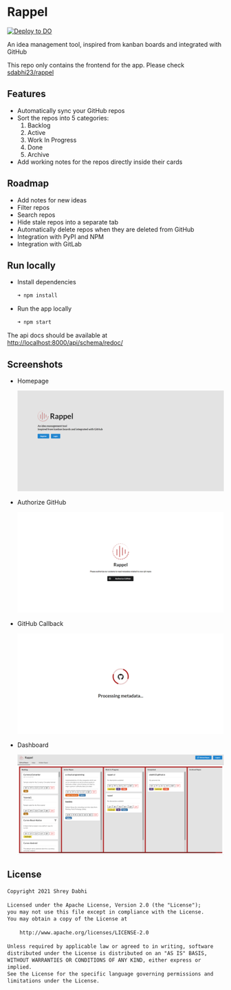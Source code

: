# Rappel

[![Deploy to DO](https://www.deploytodo.com/do-btn-blue-ghost.svg)](https://cloud.digitalocean.com/apps/new?repo=https://github.com/sdabhi23/rappel-ui/tree/master)

An idea management tool, inspired from kanban boards and integrated with GitHub

This repo only contains the frontend for the app. Please check [sdabhi23/rappel](https://github.com/sdabhi23/rappel)

## Features

- Automatically sync your GitHub repos
- Sort the repos into 5 categories:
  1. Backlog
  2. Active
  3. Work In Progress
  4. Done
  5. Archive
- Add working notes for the repos directly inside their cards

## Roadmap

- Add notes for new ideas
- Filter repos
- Search repos
- Hide stale repos into a separate tab
- Automatically delete repos when they are deleted from GitHub
- Integration with PyPI and NPM
- Integration with GitLab

## Run locally

- Install dependencies

  ```bash
  ➜ npm install
  ```

- Run the app locally

  ```bash
  ➜ npm start
  ```

The api docs should be available at <http://localhost:8000/api/schema/redoc/>

## Screenshots

- Homepage

  ![homepage](screenshots/home.png)

- Authorize GitHub

  ![onboard](screenshots/onboard.png)

- GitHub Callback

  ![onboard callback](screenshots/onboard-callback.png)

- Dashboard

  ![dashboard](screenshots/dashboard-repos.png)

## License

```
Copyright 2021 Shrey Dabhi

Licensed under the Apache License, Version 2.0 (the "License");
you may not use this file except in compliance with the License.
You may obtain a copy of the License at

    http://www.apache.org/licenses/LICENSE-2.0

Unless required by applicable law or agreed to in writing, software
distributed under the License is distributed on an "AS IS" BASIS,
WITHOUT WARRANTIES OR CONDITIONS OF ANY KIND, either express or implied.
See the License for the specific language governing permissions and
limitations under the License.
```
